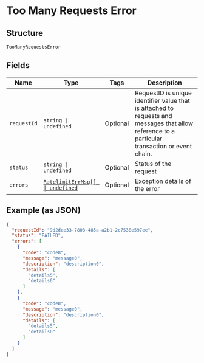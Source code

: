 
# Too Many Requests Error

## Structure

`TooManyRequestsError`

## Fields

| Name | Type | Tags | Description |
|  --- | --- | --- | --- |
| `requestId` | `string \| undefined` | Optional | RequestID is unique identifier value that is attached to requests and messages that allow reference to a particular transaction or event chain. |
| `status` | `string \| undefined` | Optional | Status of the request |
| `errors` | [`RatelimitErrMsg[] \| undefined`](../../doc/models/ratelimit-err-msg.md) | Optional | Exception details of the error |

## Example (as JSON)

```json
{
  "requestId": "9d2dee33-7803-485a-a2b1-2c7538e597ee",
  "status": "FAILED",
  "errors": [
    {
      "code": "code8",
      "message": "message0",
      "description": "description0",
      "details": [
        "details5",
        "details6"
      ]
    },
    {
      "code": "code8",
      "message": "message0",
      "description": "description0",
      "details": [
        "details5",
        "details6"
      ]
    }
  ]
}
```

